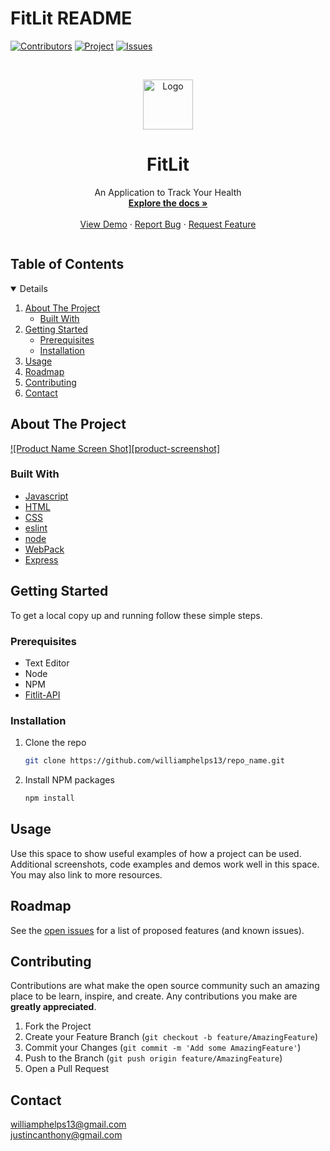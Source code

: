 # FitLit README


<!-- PROJECT SHIELDS -->
<!--
*** I'm using markdown "reference style" links for readability.
*** Reference links are enclosed in brackets [ ] instead of parentheses ( ).
*** See the bottom of this document for the declaration of the reference variables
*** https://www.markdownguide.org/basic-syntax/#reference-style-links
-->
[![Contributors][contributors-shield]][contributors-url]
[![Project][turing-shield]][project-spec-url] 
[![Issues][issues-shield]][issues-url] 



<!-- PROJECT LOGO -->
<br />
<p align="center">
  <a href="https://github.com/williamphelps13/FitLit">
    <img src="images/logo.png" alt="Logo" width="80" height="80">
  </a>

  <h1 align="center">FitLit</h1>

  <p align="center">
    An Application to Track Your Health
    <br />
    <a href=https://github.com/williamphelps13/FitLit><strong>Explore the docs »</strong></a>
    <br />
    <br />
    <a href="https://github.com/github_username/repo_name">View Demo</a>
    ·
    <a href="https://github.com/williamphelps13/FitLit/issues">Report Bug</a>
    ·
    <a href="https://github.com/williamphelps13/FitLit/issues">Request Feature</a>
  </p>
</p>

 <summary><h2 style="display: inline-block">Table of Contents</h2></summary>

<!-- TABLE OF CONTENTS -->
<details open="open">
  <ol>
    <li>
      <a href="#about-the-project">About The Project</a>
      <ul>
        <li><a href="#built-with">Built With</a></li>
      </ul>
    </li>
    <li>
      <a href="#getting-started">Getting Started</a>
      <ul>
        <li><a href="#prerequisites">Prerequisites</a></li>
        <li><a href="#installation">Installation</a></li>
      </ul>
    </li>
    <li><a href="#usage">Usage</a></li>
    <li><a href="#roadmap">Roadmap</a></li>
    <li><a href="#contributing">Contributing</a></li>
    <li><a href="#contact">Contact</a></li>
  </ol>
</details>



<!-- ABOUT THE PROJECT -->
## About The Project

[![Product Name Screen Shot][product-screenshot]](https://example.com)


### Built With

* [Javascript](https://www.javascript.com/)
* [HTML](https://html.com/)
* [CSS](https://developer.mozilla.org/en-US/docs/Web/CSS)
* [eslint](https://eslint.org/)
* [node](https://nodejs.org/en/)
*	[WebPack](https://webpack.js.org/)
*	[Express](https://expressjs.com/)



<!-- GETTING STARTED -->
## Getting Started

To get a local copy up and running follow these simple steps.

### Prerequisites

* Text Editor
* Node
* NPM
* [Fitlit-API](https://github.com/turingschool-examples/fitlit-api)


### Installation

1. Clone the repo
   ```sh
   git clone https://github.com/williamphelps13/repo_name.git
   ```
2. Install NPM packages
   ```sh
   npm install
   ```

<!-- USAGE EXAMPLES -->
## Usage

Use this space to show useful examples of how a project can be used. Additional screenshots, code examples and demos work well in this space. You may also link to more resources.



<!-- ROADMAP -->
## Roadmap

See the [open issues](https://github.com/williamphelps13/FitLit/issues) for a list of proposed features (and known issues).


<!-- CONTRIBUTING -->
## Contributing

Contributions are what make the open source community such an amazing place to be learn, inspire, and create. Any contributions you make are **greatly appreciated**.

1. Fork the Project
2. Create your Feature Branch (`git checkout -b feature/AmazingFeature`)
3. Commit your Changes (`git commit -m 'Add some AmazingFeature'`)
4. Push to the Branch (`git push origin feature/AmazingFeature`)
5. Open a Pull Request

## Contact
<a class="u-email Link--primary " href="mailto:williamphelps13@gmail.com">williamphelps13@gmail.com</a>
<br>
<a class="u-email Link--primary " href="mailto:justincanthony@gmail.com">justincanthony@gmail.com</a>


<!-- MARKDOWN LINKS & IMAGES -->
<!-- https://www.markdownguide.org/basic-syntax/#reference-style-links -->
[project-spec-url]: https://frontend.turing.edu/projects/fitlit.html
[turing-shield]: https://img.shields.io/badge/Project-Spec-orange
[contributors-shield]: https://img.shields.io/badge/Contributors-2-orange
[contributors-url]: https://github.com/williamphelps13/FitLit/graphs/contributors
[issues-shield]: https://img.shields.io/badge/Issues-5-orange
[issues-url]: https://github.com/williamphelps13/FitLit/issues

